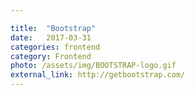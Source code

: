```yaml
---

title:  "Bootstrap"
date:   2017-03-31
categories: frontend
category: Frontend
photo: /assets/img/BOOTSTRAP-logo.gif
external_link: http://getbootstrap.com/
---
```

